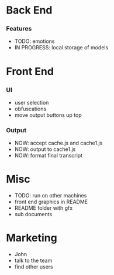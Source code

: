 # Back End
### Features
- TODO: emotions
- IN PROGRESS: local storage of models

# Front End
### UI
- user selection
- obfuscations
- move output buttons up top

### Output
- NOW: accept cache.js and cache1.js
- NOW: output to cache1.js
- NOW: format final transcript

# Misc
- TODO: run on other machines
- front end graphics in README
- README folder with gfx
- sub documents

# Marketing
- John
- talk to the team
- find other users
